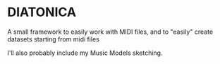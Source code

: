 # DIATONICA
A small framework to easily work with MIDI files, and to "easily" create datasets starting from midi files

I'll also probably include my Music Models sketching.